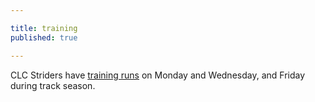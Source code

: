 ```yaml
---

title: training
published: true

---
```


CLC Striders have [training runs](/pages/training) on Monday and Wednesday, and Friday during track season.
